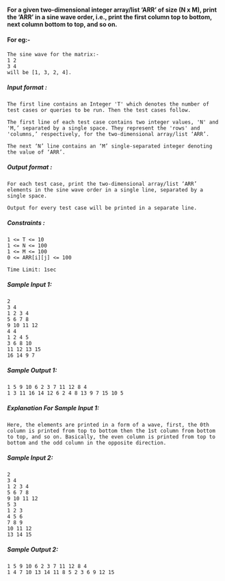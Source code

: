 <div _ngcontent-serverapp-c201="" class="description ng-star-inserted"><h4 id="for-a-given-two-dimensional-integer-array-list-arr-of-size-n-x-m-print-the-arr-in-a-sine-wave-order-i-e-print-the-first-column-top-to-bottom-next-column-bottom-to-top-and-so-on">For a given two-dimensional integer array/list ‘ARR’ of size (N x M), print the ‘ARR’ in a sine wave order, i.e., print the first column top to bottom, next column bottom to top, and so on.</h4>

<h4 id="for-eg">For eg:-</h4>

<pre><code>The sine wave for the matrix:-
1 2
3 4
will be [1, 3, 2, 4].
</code></pre>

<h5 id="input-format">Input format :</h5>

<pre><code>The first line contains an Integer 'T' which denotes the number of test cases or queries to be run. Then the test cases follow.

The first line of each test case contains two integer values, 'N' and 'M,’ separated by a single space. They represent the 'rows' and 'columns,’ respectively, for the two-dimensional array/list ‘ARR’.

The next ‘N’ line contains an ‘M’ single-separated integer denoting the value of ‘ARR’.
</code></pre>

<h5 id="output-format">Output format :</h5>

<pre><code>For each test case, print the two-dimensional array/list ‘ARR’ elements in the sine wave order in a single line, separated by a single space.

Output for every test case will be printed in a separate line.
</code></pre>

<h5 id="constraints">Constraints :</h5>

<pre><code>1 &lt;= T &lt;= 10
1 &lt;= N &lt;= 100
1 &lt;= M &lt;= 100
0 &lt;= ARR[i][j] &lt;= 100

Time Limit: 1sec
</code></pre>
</div>
<div _ngcontent-serverapp-c201="" class="description ng-star-inserted"><h5>Sample Input 1:</h5>

<pre><code>2
3 4
1 2 3 4
5 6 7 8
9 10 11 12
4 4
1 2 4 5
3 6 8 10
11 12 13 15
16 14 9 7
</code></pre>

<h5>Sample Output 1:</h5>

<pre><code>1 5 9 10 6 2 3 7 11 12 8 4
1 3 11 16 14 12 6 2 4 8 13 9 7 15 10 5 
</code></pre>

<h5>Explanation For Sample Input 1:</h5>

<pre><code>Here, the elements are printed in a form of a wave, first, the 0th column is printed from top to bottom then the 1st column from bottom to top, and so on. Basically, the even column is printed from top to bottom and the odd column in the opposite direction.
</code></pre>

<h5>Sample Input 2:</h5>

<pre><code>2
3 4 
1 2 3 4 
5 6 7 8 
9 10 11 12
5 3 
1 2 3 
4 5 6 
7 8 9   
10 11 12
13 14 15
</code></pre>

<h5>Sample Output 2:</h5>

<pre><code>1 5 9 10 6 2 3 7 11 12 8 4
1 4 7 10 13 14 11 8 5 2 3 6 9 12 15 
</code></pre>
</div>

